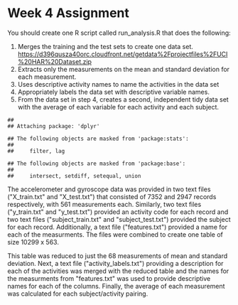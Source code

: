 Week 4 Assignment
=================

You should create one R script called run\_analysis.R that does the
following:

1.  Merges the training and the test sets to create one data set.
    <https://d396qusza40orc.cloudfront.net/getdata%2Fprojectfiles%2FUCI%20HAR%20Dataset.zip>
2.  Extracts only the measurements on the mean and standard deviation
    for each measurement.
3.  Uses descriptive activity names to name the activities in the data
    set
4.  Appropriately labels the data set with descriptive variable names.
5.  From the data set in step 4, creates a second, independent tidy data
    set with the average of each variable for each activity and
    each subject.

<!-- -->

    ## 
    ## Attaching package: 'dplyr'

    ## The following objects are masked from 'package:stats':
    ## 
    ##     filter, lag

    ## The following objects are masked from 'package:base':
    ## 
    ##     intersect, setdiff, setequal, union

The accelerometer and gyroscope data was provided in two text files
("X\_train.txt" and "X\_test.txt") that consisted of 7352 and 2947
records respectively, with 561 measurements each. Similarly, two text
files ("y\_train.txt" and "y\_test.txt") provided an activity code for
each record and two text files ("subject\_train.txt" and
"subject\_test.txt") provided the subject for each record. Additionally,
a text file ("features.txt") provided a name for each of the
measurments. The files were combined to create one table of size 10299 x
563.

This table was reduced to just the 68 measurements of mean and standard
deviation. Next, a text file ("activity\_labels.txt") providing a
description for each of the activities was merged with the reduced table
and the names for the measurments from "features.txt" was used to
provide descriptive names for each of the columns. Finally, the average
of each measurement was calculated for each subject/activity pairing.
